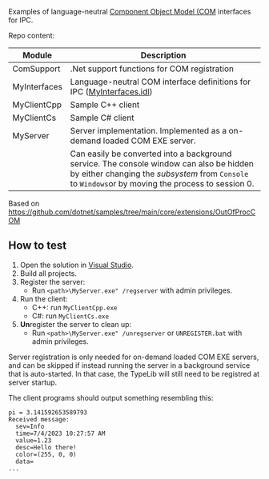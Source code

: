 Examples of language-neutral [Component Object Model (COM](https://learn.microsoft.com/en-us/windows/win32/com/the-component-object-model) interfaces for IPC.

Repo content:

| Module       | Description                                 |
|--------------|---------------------------------------------|
| ComSupport   | .Net support functions for COM registration |
| MyInterfaces | Language-neutral COM interface definitions for IPC ([MyInterfaces.idl](MyInterfaces/MyInterfaces.idl)) |
| MyClientCpp  | Sample C++ client |
| MyClientCs   | Sample C# client |
| MyServer     | Server implementation. Implemented as a on-demand loaded COM EXE server. |
|              | Can easily be converted into a background service. The console window can also be hidden by either changing the _subsystem_ from `Console` to `Windows`or by moving the process to session 0.|

Based on https://github.com/dotnet/samples/tree/main/core/extensions/OutOfProcCOM

## How to test
1. Open the solution in [Visual Studio](https://visualstudio.microsoft.com/).
1. Build all projects.
1. Register the server:
    * Run `<path>\MyServer.exe" /regserver`  with admin privileges.
1. Run the client:
    * C++: run `MyClientCpp.exe`
    * C#: run `MyClientCs.exe`
1. **Un**register the server to clean up:
    * Run `<path>\MyServer.exe" /unregserver`  or `UNREGISTER.bat` with admin privileges.

Server registration is only needed for on-demand loaded COM EXE servers, and can be skipped if instead running the server in a background service that is auto-started. In that case, the TypeLib will still need to be registred at server startup.

The client programs should output something resembling this:
```
pi = 3.141592653589793
Received message:
  sev=Info
  time=7/4/2023 10:27:57 AM
  value=1.23
  desc=Hello there!
  color=(255, 0, 0)
  data=
...
```
